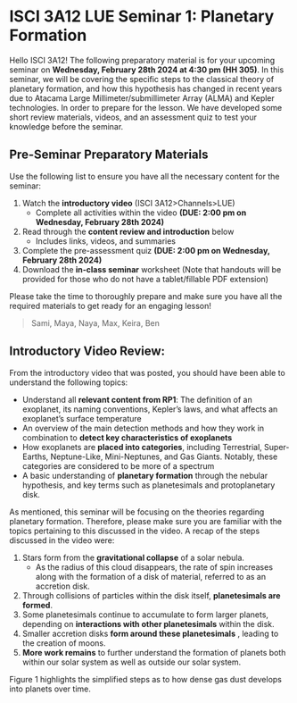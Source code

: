 
# ISCI 3A12 LUE Seminar 1: Planetary Formation

Hello ISCI 3A12! The following preparatory material is for your upcoming seminar on **Wednesday, February 28th 2024 at 4:30 pm (HH 305)**. In this seminar, we will be covering the specific steps to the classical theory of planetary formation, and how this hypothesis has changed in recent years due to Atacama Large Millimeter/submillimeter Array (ALMA) and Kepler technologies. In order to prepare for the lesson. We have developed some short review materials, videos, and an assessment quiz to test your knowledge before the seminar. 

## Pre-Seminar Preparatory Materials
Use the following list to ensure you have all the necessary content for the seminar:
1. Watch the **introductory video** (ISCI 3A12>Channels>LUE)
      - Complete all activities within the video **(DUE: 2:00 pm on Wednesday, February 28th 2024)**
2. Read through the **content review and introduction** below
   - Includes links, videos, and summaries
3. Complete the pre-assessment quiz **(DUE: 2:00 pm on Wednesday, February 28th 2024)**
4. Download the **in-class seminar** worksheet (Note that handouts will be provided for those who do not have a tablet/fillable PDF extension)

Please take the time to thoroughly prepare and make sure you have all the required materials to get ready for an engaging lesson! <p>
> Sami, Maya, Naya, Max, Keira, Ben 

## Introductory Video Review:

From the introductory video that was posted, you should have been able to understand the following topics:
- Understand all **relevant content from RP1**: The definition of an exoplanet, its naming conventions, Kepler’s laws, and what affects an exoplanet’s surface temperature
- An overview of the main detection methods and how they work in combination to **detect key characteristics of exoplanets**
- How exoplanets are **placed into categories**, including Terrestrial, Super-Earths, Neptune-Like, Mini-Neptunes, and Gas Giants. Notably, these categories are considered to be more of a spectrum
- A basic understanding of **planetary formation** through the nebular hypothesis, and key terms such as planetesimals and protoplanetary disk. 

As mentioned, this seminar will be focusing on the theories regarding planetary formation. Therefore, please make sure you are familiar with the topics pertaining to this discussed in the video. A recap of the steps discussed in the video were:

1. Stars form from the **gravitational collapse**  of a solar nebula.
    - As the radius of this cloud disappears, the rate of spin increases along with the formation of a disk of material, referred to as an accretion disk.
2. Through collisions of particles within the disk itself, **planetesimals are formed**.
3. Some planetesimals continue to accumulate to form larger planets, depending on **interactions with other planetesimals** within the disk.
4. Smaller accretion disks **form around these planetesimals** , leading to the creation of moons.
5. **More work remains** to further understand the formation of planets both within our solar system as well as outside our solar system.

Figure 1 highlights the simplified steps as to how dense gas dust develops into planets over time.
